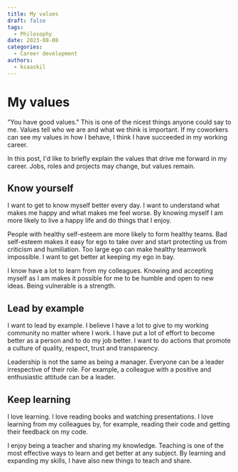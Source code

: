 ```yaml
---
title: My values
draft: false
tags:
  - Philosophy
date: 2023-08-08
categories:
  - Career development
authors:
  - ksaaskil
---
```


# My values

"You have good values." This is one of the nicest things anyone could say to me. Values tell who we are and what we think is important. If my coworkers can see my values in how I behave, I think I have succeeded in my working career.

<!-- more -->

In this post, I'd like to briefly explain the values that drive me forward in my career. Jobs, roles and projects may change, but values remain.

## Know yourself

I want to get to know myself better every day. I want to understand what makes me happy and what makes me feel worse. By knowing myself I am more likely to live a happy life and do things that I enjoy.

People with healthy self-esteem are more likely to form healthy teams. Bad self-esteem makes it easy for ego to take over and start protecting us from criticism and humiliation. Too large ego can make healthy teamwork impossible. I want to get better at keeping my ego in bay.

I know have a lot to learn from my colleagues. Knowing and accepting myself as I am makes it possible for me to be humble and open to new ideas. Being vulnerable is a strength.

## Lead by example

I want to lead by example. I believe I have a lot to give to my working community no matter where I work. I have put a lot of effort to become better as a person and to do my job better. I want to do actions that promote a culture of quality, respect, trust and transparency.

Leadership is not the same as being a manager. Everyone can be a leader irrespective of their role. For example, a colleague with a positive and enthusiastic attitude can be a leader.

## Keep learning

I love learning. I love reading books and watching presentations. I love learning from my colleagues by, for example, reading their code and getting their feedback on my code.

I enjoy being a teacher and sharing my knowledge. Teaching is one of the most effective ways to learn and get better at any subject. By learning and expanding my skills, I have also new things to teach and share.
